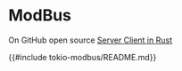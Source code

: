 # ModBus


On GitHub open source [Server Client in Rust](https://github.com/hirschenberger/modbus-rs)

{{#include tokio-modbus/README.md}}
